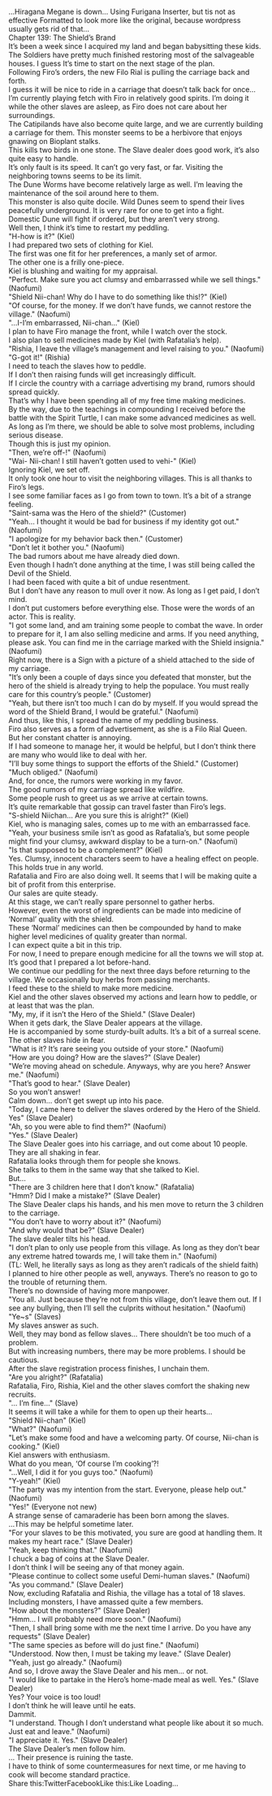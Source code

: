 <br/>
…Hiragana Megane is down… Using Furigana Inserter, but tis not as effective Formatted to look more like the original, because wordpress usually gets rid of that…<br/>
Chapter 139: The Shield’s Brand<br/>
It’s been a week since I acquired my land and began babysitting these kids.<br/>
The Soldiers have pretty much finished restoring most of the salvageable houses. I guess It’s time to start on the next stage of the plan.<br/>
Following Firo’s orders, the new Filo Rial is pulling the carriage back and forth.<br/>
I guess it will be nice to ride in a carriage that doesn’t talk back for once…<br/>
I’m currently playing fetch with Firo in relatively good spirits. I’m doing it while the other slaves are asleep, as Firo does not care about her surroundings.<br/>
The Catipilands have also become quite large, and we are currently building a carriage for them. This monster seems to be a herbivore that enjoys gnawing on Bioplant stalks.<br/>
This kills two birds in one stone. The Slave dealer does good work, it’s also quite easy to handle.<br/>
It’s only fault is its speed. It can’t go very fast, or far. Visiting the neighboring towns seems to be its limit.<br/>
The Dune Worms have become relatively large as well. I’m leaving the maintenance of the soil around here to them.<br/>
This monster is also quite docile. Wild Dunes seem to spend their lives peacefully underground. It is very rare for one to get into a fight.<br/>
Domestic Dune will fight if ordered, but they aren’t very strong.<br/>
Well then, I think it’s time to restart my peddling.<br/>
"H-how is it?" (Kiel)<br/>
I had prepared two sets of clothing for Kiel.<br/>
The first was one fit for her preferences, a manly set of armor.<br/>
The other one is a frilly one-piece.<br/>
Kiel is blushing and waiting for my appraisal.<br/>
"Perfect. Make sure you act clumsy and embarrassed while we sell things." (Naofumi)<br/>
"Shield Nii-chan! Why do I have to do something like this!?" (Kiel)<br/>
"Of course, for the money. If we don’t have funds, we cannot restore the village." (Naofumi)<br/>
"…I-I’m embarrassed, Nii-chan…" (Kiel)<br/>
I plan to have Firo manage the front, while I watch over the stock.<br/>
I also plan to sell medicines made by Kiel (with Rafatalia’s help).<br/>
"Rishia, I leave the village’s management and level raising to you." (Naofumi)<br/>
"G-got it!" (Rishia)<br/>
I need to teach the slaves how to peddle.<br/>
If I don’t then raising funds will get increasingly difficult.<br/>
If I circle the country with a carriage advertising my brand, rumors should spread quickly.<br/>
That’s why I have been spending all of my free time making medicines.<br/>
By the way, due to the teachings in compounding I received before the battle with the Spirit Turtle, I can make some advanced medicines as well.<br/>
As long as I’m there, we should be able to solve most problems, including serious disease.<br/>
Though this is just my opinion.<br/>
"Then, we’re off-!" (Naofumi)<br/>
"Wai- Nii-chan! I still haven’t gotten used to vehi-" (Kiel)<br/>
Ignoring Kiel, we set off.<br/>
It only took one hour to visit the neighboring villages. This is all thanks to Firo’s legs.<br/>
I see some familiar faces as I go from town to town. It’s a bit of a strange feeling.<br/>
"Saint-sama was the Hero of the shield?" (Customer)<br/>
"Yeah… I thought it would be bad for business if my identity got out." (Naofumi)<br/>
"I apologize for my behavior back then." (Customer)<br/>
"Don’t let it bother you." (Naofumi)<br/>
The bad rumors about me have already died down.<br/>
Even though I hadn’t done anything at the time, I was still being called the Devil of the Shield.<br/>
I had been faced with quite a bit of undue resentment.<br/>
But I don’t have any reason to mull over it now. As long as I get paid, I don’t mind.<br/>
I don’t put customers before everything else. Those were the words of an actor. This is reality.<br/>
"I got some land, and am training some people to combat the wave. In order to prepare for it, I am also selling medicine and arms. If you need anything, please ask. You can find me in the carriage marked with the Shield insignia." (Naofumi)<br/>
Right now, there is a Sign with a picture of a shield attached to the side of my carriage.<br/>
"It’s only been a couple of days since you defeated that monster, but the hero of the shield is already trying to help the populace. You must really care for this country’s people." (Customer)<br/>
"Yeah, but there isn’t too much I can do by myself. If you would spread the word of the Shield Brand, I would be grateful." (Naofumi)<br/>
And thus, like this, I spread the name of my peddling business.<br/>
Firo also serves as a form of advertisement, as she is a Filo Rial Queen.<br/>
But her constant chatter is annoying.<br/>
If I had someone to manage her, it would be helpful, but I don’t think there are many who would like to deal with her.<br/>
"I’ll buy some things to support the efforts of the Shield." (Customer)<br/>
"Much obliged." (Naofumi)<br/>
And, for once, the rumors were working in my favor.<br/>
The good rumors of my carriage spread like wildfire.<br/>
Some people rush to greet us as we arrive at certain towns.<br/>
It’s quite remarkable that gossip can travel faster than Firo’s legs.<br/>
"S-shield Niichan… Are you sure this is alright?" (Kiel)<br/>
Kiel, who is managing sales, comes up to me with an embarrassed face.<br/>
"Yeah, your business smile isn’t as good as Rafatalia’s, but some people might find your clumsy, awkward display to be a turn-on." (Naofumi)<br/>
"Is that supposed to be a complement?" (Kiel)<br/>
Yes. Clumsy, innocent characters seem to have a healing effect on people. This holds true in any world.<br/>
Rafatalia and Firo are also doing well. It seems that I will be making quite a bit of profit from this enterprise.<br/>
Our sales are quite steady.<br/>
At this stage, we can’t really spare personnel to gather herbs.<br/>
However, even the worst of ingredients can be made into medicine of ‘Normal’ quality with the shield.<br/>
These ‘Normal’ medicines can then be compounded by hand to make higher level medicines of quality greater than normal.<br/>
I can expect quite a bit in this trip.<br/>
For now, I need to prepare enough medicine for all the towns we will stop at. It’s good that I prepared a lot before-hand.<br/>
We continue our peddling for the next three days before returning to the village. We occasionally buy herbs from passing merchants.<br/>
I feed these to the shield to make more medicine.<br/>
Kiel and the other slaves observed my actions and learn how to peddle, or at least that was the plan.<br/>
"My, my, if it isn’t the Hero of the Shield." (Slave Dealer)<br/>
When it gets dark, the Slave Dealer appears at the village.<br/>
He is accompanied by some sturdy-built adults. It’s a bit of a surreal scene.<br/>
The other slaves hide in fear.<br/>
"What is it? It’s rare seeing you outside of your store." (Naofumi)<br/>
"How are you doing? How are the slaves?" (Slave Dealer)<br/>
"We’re moving ahead on schedule. Anyways, why are you here? Answer me." (Naofumi)<br/>
"That’s good to hear." (Slave Dealer)<br/>
So you won’t answer!<br/>
Calm down… don’t get swept up into his pace.<br/>
"Today, I came here to deliver the slaves ordered by the Hero of the Shield. Yes" (Slave Dealer)<br/>
"Ah, so you were able to find them?" (Naofumi)<br/>
"Yes." (Slave Dealer)<br/>
The Slave Dealer goes into his carriage, and out come about 10 people. They are all shaking in fear.<br/>
Rafatalia looks through them for people she knows.<br/>
She talks to them in the same way that she talked to Kiel.<br/>
But…<br/>
"There are 3 children here that I don’t know." (Rafatalia)<br/>
"Hmm? Did I make a mistake?" (Slave Dealer)<br/>
The Slave Dealer claps his hands, and his men move to return the 3 children to the carriage.<br/>
"You don’t have to worry about it?" (Naofumi)<br/>
"And why would that be?" (Slave Dealer)<br/>
The slave dealer tilts his head.<br/>
"I don’t plan to only use people from this village. As long as they don’t bear any extreme hatred towards me, I will take them in." (Naofumi)<br/>
(TL: Well, he literally says as long as they aren’t radicals of the shield faith)<br/>
I planned to hire other people as well, anyways. There’s no reason to go to the trouble of returning them.<br/>
There’s no downside of having more manpower.<br/>
"You all. Just because they’re not from this village, don’t leave them out. If I see any bullying, then I’ll sell the culprits without hesitation." (Naofumi)<br/>
"Ye~s" (Slaves)<br/>
My slaves answer as such.<br/>
Well, they may bond as fellow slaves… There shouldn’t be too much of a problem.<br/>
But with increasing numbers, there may be more problems. I should be cautious.<br/>
After the slave registration process finishes, I unchain them.<br/>
"Are you alright?" (Rafatalia)<br/>
Rafatalia, Firo, Rishia, Kiel and the other slaves comfort the shaking new recruits.<br/>
"… I’m fine…" (Slave)<br/>
It seems it will take a while for them to open up their hearts…<br/>
"Shield Nii-chan" (Kiel)<br/>
"What?" (Naofumi)<br/>
"Let’s make some food and have a welcoming party. Of course, Nii-chan is cooking." (Kiel)<br/>
Kiel answers with enthusiasm.<br/>
What do you mean, ‘Of course I’m cooking’?!<br/>
"…Well, I did it for you guys too." (Naofumi)<br/>
"Y-yeah!" (Kiel)<br/>
"The party was my intention from the start. Everyone, please help out." (Naofumi)<br/>
"Yes!" (Everyone not new)<br/>
A strange sense of camaraderie has been born among the slaves.<br/>
…This may be helpful sometime later.<br/>
"For your slaves to be this motivated, you sure are good at handling them. It makes my heart race." (Slave Dealer)<br/>
"Yeah, keep thinking that." (Naofumi)<br/>
I chuck a bag of coins at the Slave Dealer.<br/>
I don’t think I will be seeing any of that money again.<br/>
"Please continue to collect some useful Demi-human slaves." (Naofumi)<br/>
"As you command." (Slave Dealer)<br/>
Now, excluding Rafatalia and Rishia, the village has a total of 18 slaves.<br/>
Including monsters, I have amassed quite a few members.<br/>
"How about the monsters?" (Slave Dealer)<br/>
"Hmm… I will probably need more soon." (Naofumi)<br/>
"Then, I shall bring some with me the next time I arrive. Do you have any requests" (Slave Dealer)<br/>
"The same species as before will do just fine." (Naofumi)<br/>
"Understood. Now then, I must be taking my leave." (Slave Dealer)<br/>
"Yeah, just go already." (Naofumi)<br/>
And so, I drove away the Slave Dealer and his men… or not.<br/>
"I would like to partake in the Hero’s home-made meal as well. Yes." (Slave Dealer)<br/>
Yes? Your voice is too loud!<br/>
I don’t think he will leave until he eats.<br/>
Dammit.<br/>
"I understand. Though I don’t understand what people like about it so much. Just eat and leave." (Naofumi)<br/>
"I appreciate it. Yes." (Slave Dealer)<br/>
The Slave Dealer’s men follow him.<br/>
… Their presence is ruining the taste.<br/>
I have to think of some countermeasures for next time, or me having to cook will become standard practice.<br/>
Share this:TwitterFacebookLike this:Like Loading... <br/>

